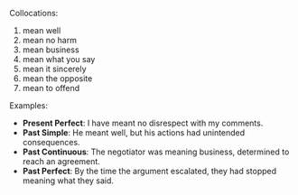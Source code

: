 Collocations:
1. mean well
2. mean no harm
3. mean business
4. mean what you say
5. mean it sincerely
6. mean the opposite
7. mean to offend

Examples:
- **Present Perfect**: I have meant no disrespect with my comments.
- **Past Simple**: He meant well, but his actions had unintended consequences.
- **Past Continuous**: The negotiator was meaning business, determined to reach an agreement.
- **Past Perfect**: By the time the argument escalated, they had stopped meaning what they said.